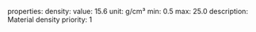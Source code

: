 properties:
  density:
    value: 15.6
    unit: g/cm³
    min: 0.5
    max: 25.0
    description: Material density
    priority: 1
